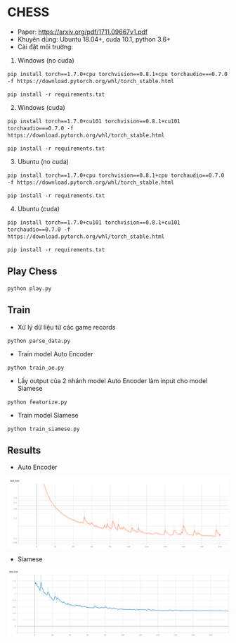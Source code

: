 # CHESS
* Paper: https://arxiv.org/pdf/1711.09667v1.pdf
* Khuyên dùng: Ubuntu 18.04+, cuda 10.1, python 3.6+
* Cài đặt môi trường:
1. Windows (no cuda)
```
pip install torch==1.7.0+cpu torchvision==0.8.1+cpu torchaudio===0.7.0 -f https://download.pytorch.org/whl/torch_stable.html
```
```
pip install -r requirements.txt
```
2. Windows (cuda)
```
pip install torch==1.7.0+cu101 torchvision==0.8.1+cu101 torchaudio===0.7.0 -f https://download.pytorch.org/whl/torch_stable.html
```
```
pip install -r requirements.txt
```
3. Ubuntu (no cuda)
```
pip install torch==1.7.0+cpu torchvision==0.8.1+cpu torchaudio==0.7.0 -f https://download.pytorch.org/whl/torch_stable.html
```
```
pip install -r requirements.txt
```
4. Ubuntu (cuda)
```
pip install torch==1.7.0+cu101 torchvision==0.8.1+cu101 torchaudio==0.7.0 -f https://download.pytorch.org/whl/torch_stable.html
```
```
pip install -r requirements.txt
```
## Play Chess
```
python play.py
```
## Train
* Xử  lý dữ liệu từ các game records
```
python parse_data.py
```
* Train model Auto Encoder 
```
python train_ae.py
```
* Lấy output của 2 nhánh model Auto Encoder làm input cho model Siamese
```
python featurize.py
```
* Train model Siamese
```
python train_siamese.py
```
## Results
* Auto Encoder
<img src='./results/AE.png'/>

* Siamese
<img src='./results/Siamese.png'/>
